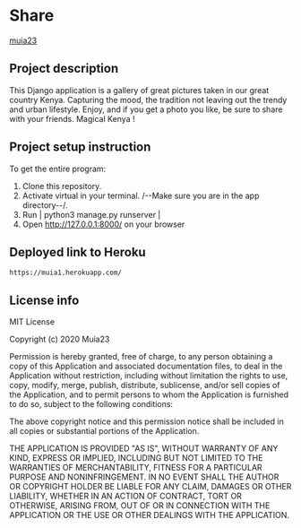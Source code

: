 # Share

 [muia23](https://github.com/Muia23)

## Project description
This Django application is a gallery of great pictures taken in our great country Kenya. Capturing the mood, the tradition not leaving out the trendy and urban lifestyle. Enjoy, and if you get a photo you like, be sure to share with your friends. Magical Kenya !

## Project setup instruction
To get the entire program: 

1. Clone this repository. 
2. Activate virtual in your terminal. /--Make sure you are in the app directory--/.
3. Run | python3 manage.py runserver |
4. Open http://127.0.0.1:8000/  on your browser

## Deployed link to Heroku
    https://muia1.herokuapp.com/

## License info
MIT License

Copyright (c) 2020 Muia23

Permission is hereby granted, free of charge, to any person obtaining a copy
of this Application and associated documentation files, to deal
in the Application without restriction, including without limitation the rights
to use, copy, modify, merge, publish, distribute, sublicense, and/or sell
copies of the Application, and to permit persons to whom the Application is
furnished to do so, subject to the following conditions:

The above copyright notice and this permission notice shall be included in all
copies or substantial portions of the Application.

THE APPLICATION IS PROVIDED "AS IS", WITHOUT WARRANTY OF ANY KIND, EXPRESS OR
IMPLIED, INCLUDING BUT NOT LIMITED TO THE WARRANTIES OF MERCHANTABILITY,
FITNESS FOR A PARTICULAR PURPOSE AND NONINFRINGEMENT. IN NO EVENT SHALL THE
AUTHOR OR COPYRIGHT HOLDER BE LIABLE FOR ANY CLAIM, DAMAGES OR OTHER
LIABILITY, WHETHER IN AN ACTION OF CONTRACT, TORT OR OTHERWISE, ARISING FROM,
OUT OF OR IN CONNECTION WITH THE APPLICATION OR THE USE OR OTHER DEALINGS WITH THE
APPLICATION.
